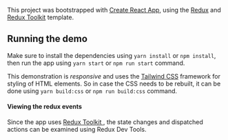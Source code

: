 This project was bootstrapped with [Create React App](https://github.com/facebook/create-react-app), using the [Redux](https://redux.js.org/) and [Redux Toolkit](https://redux-toolkit.js.org/) template.

## Running the demo

Make sure to install the dependencies using `yarn install` or `npm install`, then run the app using `yarn start` or `npm run start` command.

This demonstration is _responsive_ and uses the [Tailwind CSS](https://tailwindcss.com/) framework for styling of HTML elements. So in case the CSS needs to be rebuilt, it can be done using `yarn build:css` or `npm run build:css` command.

#### Viewing the redux events

Since the app uses [Redux Toolkit ](https://redux-toolkit.js.org/), the state changes and dispatched actions can be examined using Redux Dev Tools.
